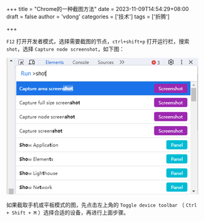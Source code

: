+++
title = "Chrome的一种截图方法"
date = 2023-11-09T14:54:29+08:00
draft = false
author = 'vdong'
categories = ['技术']
tags = ['折腾']

+++

`F12` 打开开发者模式，选择需要截图的节点，`ctrl+shift+p` 打开运行栏，搜索 `shot`，选择  `Capture node screenshot`，如下图：

![image-20231109145633467](/imgs/chrome的一种截图方法/image-20231109145633467.png)

如果截取手机或平板模式的图，先点击左上角的 `Toggle device toolbar` （ `Ctrl + Shift + M` ）选择合适的设备，再进行上面步骤。